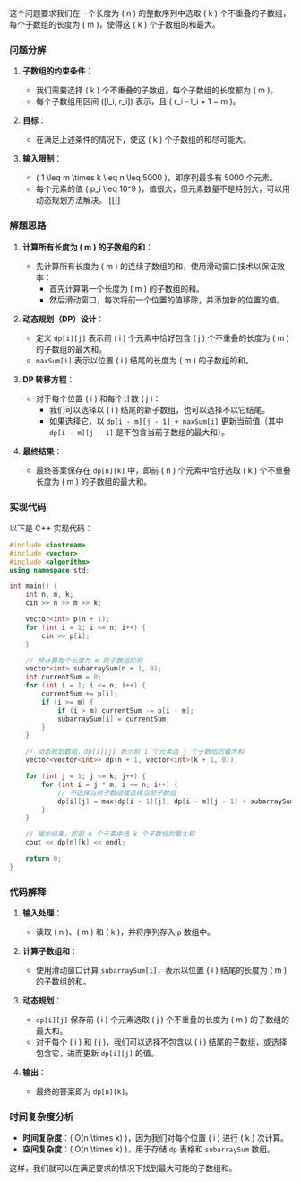 这个问题要求我们在一个长度为 \( n \) 的整数序列中选取 \( k \) 个不重叠的子数组，每个子数组的长度为 \( m \)，使得这 \( k \) 个子数组的和最大。

### 问题分解

1. **子数组的约束条件**：
   - 我们需要选择 \( k \) 个不重叠的子数组，每个子数组的长度都为 \( m \)。
   - 每个子数组用区间 \([l_i, r_i]\) 表示，且 \( r_i - l_i + 1 = m \)。

2. **目标**：
   - 在满足上述条件的情况下，使这 \( k \) 个子数组的和尽可能大。

3. **输入限制**：
   - \( 1 \leq m \times k \leq n \leq 5000 \)，即序列最多有 5000 个元素。
   - 每个元素的值 \( p_i \leq 10^9 \)，值很大，但元素数量不是特别大，可以用动态规划方法解决。
[[]]
### 解题思路

1. **计算所有长度为 \( m \) 的子数组的和**：
   - 先计算所有长度为 \( m \) 的连续子数组的和，使用滑动窗口技术以保证效率：
     - 首先计算第一个长度为 \( m \) 的子数组的和。
     - 然后滑动窗口，每次将前一个位置的值移除，并添加新的位置的值。

2. **动态规划（DP）设计**：
   - 定义 `dp[i][j]` 表示前 \( i \) 个元素中恰好包含 \( j \) 个不重叠的长度为 \( m \) 的子数组的最大和。
   - `maxSum[i]` 表示以位置 \( i \) 结尾的长度为 \( m \) 的子数组的和。

3. **DP 转移方程**：
   - 对于每个位置 \( i \) 和每个计数 \( j \)：
     - 我们可以选择以 \( i \) 结尾的新子数组，也可以选择不以它结尾。
     - 如果选择它，以 `dp[i - m][j - 1] + maxSum[i]` 更新当前值（其中 `dp[i - m][j - 1]` 是不包含当前子数组的最大和）。

4. **最终结果**：
   - 最终答案保存在 `dp[n][k]` 中，即前 \( n \) 个元素中恰好选取 \( k \) 个不重叠长度为 \( m \) 的子数组的最大和。

### 实现代码

以下是 C++ 实现代码：

```cpp
#include <iostream>
#include <vector>
#include <algorithm>
using namespace std;

int main() {
    int n, m, k;
    cin >> n >> m >> k;

    vector<int> p(n + 1);
    for (int i = 1; i <= n; i++) {
        cin >> p[i];
    }

    // 预计算每个长度为 m 的子数组的和
    vector<int> subarraySum(n + 1, 0);
    int currentSum = 0;
    for (int i = 1; i <= n; i++) {
        currentSum += p[i];
        if (i >= m) {
            if (i > m) currentSum -= p[i - m];
            subarraySum[i] = currentSum;
        }
    }

    // 动态规划数组，dp[i][j] 表示前 i 个元素选 j 个子数组的最大和
    vector<vector<int>> dp(n + 1, vector<int>(k + 1, 0));

    for (int j = 1; j <= k; j++) {
        for (int i = j * m; i <= n; i++) {
            // 不选择当前子数组或选择当前子数组
            dp[i][j] = max(dp[i - 1][j], dp[i - m][j - 1] + subarraySum[i]);
        }
    }

    // 输出结果，即前 n 个元素中选 k 个子数组的最大和
    cout << dp[n][k] << endl;

    return 0;
}
```

### 代码解释

1. **输入处理**：
   - 读取 \( n \)、\( m \) 和 \( k \)，并将序列存入 `p` 数组中。

2. **计算子数组和**：
   - 使用滑动窗口计算 `subarraySum[i]`，表示以位置 \( i \) 结尾的长度为 \( m \) 的子数组的和。

3. **动态规划**：
   - `dp[i][j]` 保存前 \( i \) 个元素选取 \( j \) 个不重叠的长度为 \( m \) 的子数组的最大和。
   - 对于每个 \( i \) 和 \( j \)，我们可以选择不包含以 \( i \) 结尾的子数组，或选择包含它，进而更新 `dp[i][j]` 的值。

4. **输出**：
   - 最终的答案即为 `dp[n][k]`。

### 时间复杂度分析

- **时间复杂度**：\( O(n \times k) \)，因为我们对每个位置 \( i \) 进行 \( k \) 次计算。
- **空间复杂度**：\( O(n \times k) \)，用于存储 `dp` 表格和 `subarraySum` 数组。

这样，我们就可以在满足要求的情况下找到最大可能的子数组和。